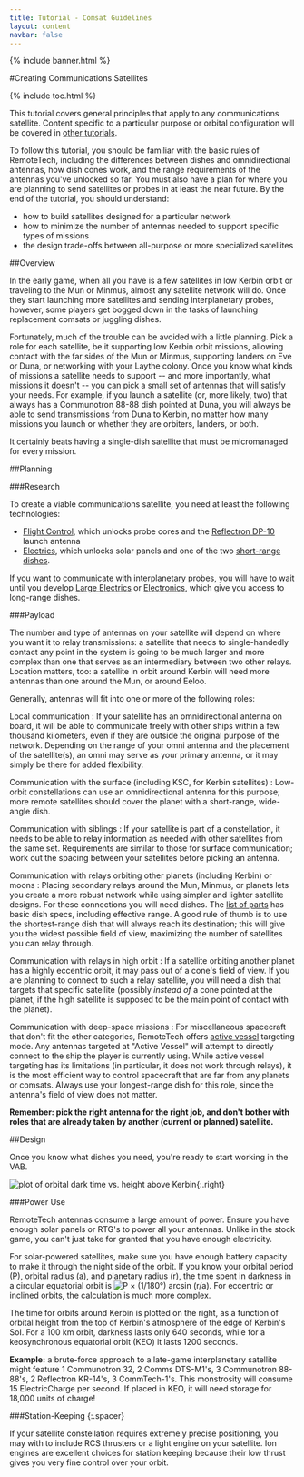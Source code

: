 ```yaml
---
title: Tutorial - Comsat Guidelines
layout: content
navbar: false
---
```


{% include banner.html %}

#Creating Communications Satellites

{% include toc.html %}

This tutorial covers general principles that apply to any communications satellite. Content specific to a particular purpose or orbital configuration will be covered in [other tutorials](../#setting-up-satellite-constellations).

To follow this tutorial, you should be familiar with the basic rules of RemoteTech, including the differences between dishes and omnidirectional antennas, how dish cones work, and the range requirements of the antennas you've unlocked so far. You must also have a plan for where you are planning to send satellites or probes in at least the near future. By the end of the tutorial, you should understand:

* how to build satellites designed for a particular network
* how to minimize the number of antennas needed to support specific types of missions
* the design trade-offs between all-purpose or more specialized satellites

##Overview

In the early game, when all you have is a few satellites in low Kerbin orbit or traveling to the Mun or Minmus, almost any satellite network will do. Once they start launching more satellites and sending interplanetary probes, however, some players get bogged down in the tasks of launching replacement comsats or juggling dishes.

Fortunately, much of the trouble can be avoided with a little planning. Pick a role for each satellite, be it supporting low Kerbin orbit missions, allowing contact with the far sides of the Mun or Minmus, supporting landers on Eve or Duna, or networking with your Laythe colony. Once you know what kinds of missions a satellite needs to support -- and more importantly, what missions it doesn't -- you can pick a small set of antennas that will satisfy your needs. For example, if you launch a satellite (or, more likely, two) that always has a Communotron 88-88 dish pointed at Duna, you will always be able to send transmissions from Duna to Kerbin, no matter how many missions you launch or whether they are orbiters, landers, or both.

It certainly beats having a single-dish satellite that must be micromanaged for every mission.

##Planning

###Research

To create a viable communications satellite, you need at least the following technologies:

* [Flight Control](http://wiki.kerbalspaceprogram.com/wiki/Flight_Control), which unlocks probe cores and the [Reflectron DP-10](../../guide/parts/#reflectron-dp-10) launch antenna
* [Electrics](http://wiki.kerbalspaceprogram.com/wiki/Tech_tree#Electrics), which unlocks solar panels and one of the two [short-range dishes](../../guide/parts/#reflectron-kr-7).

If you want to communicate with interplanetary probes, you will have to wait until you develop [Large Electrics](http://wiki.kerbalspaceprogram.com/wiki/Large_Electrics) or [Electronics](http://wiki.kerbalspaceprogram.com/wiki/Electronics), which give you access to long-range dishes.

###Payload

The number and type of antennas on your satellite will depend on where you want it to relay transmissions: a satellite that needs to single-handedly contact any point in the system is going to be much larger and more complex than one that serves as an intermediary between two other relays. Location matters, too: a satellite in orbit around Kerbin will need more antennas than one around the Mun, or around Eeloo.

Generally, antennas will fit into one or more of the following roles:

Local communication
:    If your satellite has an omnidirectional antenna on board, it will be able to communicate freely with other ships within a few thousand kilometers, even if they are outside the original purpose of the network. Depending on the range of your omni antenna and the placement of the satellite(s), an omni may serve as your primary antenna, or it may simply be there for added flexibility.

Communication with the surface (including KSC, for Kerbin satellites)
:    Low-orbit constellations can use an omnidirectional antenna for this purpose; more remote satellites should cover the planet with a short-range, wide-angle dish.

Communication with siblings
:    If your satellite is part of a constellation, it needs to be able to relay information as needed with other satellites from the same set. Requirements are similar to those for surface communication; work out the spacing between your satellites before picking an antenna.

Communication with relays orbiting other planets (including Kerbin) or moons
:    Placing secondary relays around the Mun, Minmus, or planets lets you create a more robust network while using simpler and lighter satellite designs. For these connections you will need dishes. The [list of parts](../../guide/parts/#dish-antennas) has basic dish specs, including effective range. A good rule of thumb is to use the shortest-range dish that will always reach its destination; this will give you the widest possible field of view, maximizing the number of satellites you can relay through.

Communication with relays in high orbit
:    If a satellite orbiting another planet has a highly eccentric orbit, it may pass out of a cone's field of view. If you are planning to connect to such a relay satellite, you will need a dish that targets that specific satellite (possibly *instead of* a cone pointed at the planet, if the high satellite is supposed to be the main point of contact with the planet).

Communication with deep-space missions
:    For miscellaneous spacecraft that don't fit the other categories, RemoteTech offers [active vessel](../../guide/overview/#target-active) targeting mode. Any antennas targeted at "Active Vessel" will attempt to directly connect to the ship the player is currently using. While active vessel targeting has its limitations (in particular, it does not work through relays), it is the most efficient way to control spacecraft that are far from any planets or comsats. Always use your longest-range dish for this role, since the antenna's field of view does not matter.

**Remember: pick the right antenna for the right job, and don't bother with roles that are already taken by another (current or planned) satellite.**

##Design

Once you know what dishes you need, you're ready to start working in the VAB.

![plot of orbital dark time vs. height above Kerbin](kerbin_darkness.png){:.right}

###Power Use

RemoteTech antennas consume a large amount of power. Ensure you have enough solar panels or RTG's to power all your antennas. Unlike in the stock game, you can't just take for granted that you have enough electricity.

For solar-powered satellites, make sure you have enough battery capacity to make it through the night side of the orbit. If you know your orbital period (P), orbital radius (a), and planetary radius (r), the time spent in darkness in a circular equatorial orbit is ![P &times; (1/180&deg;) arcsin (r/a)](darktime.png). For eccentric or inclined orbits, the calculation is much more complex.

The time for orbits around Kerbin is plotted on the right, as a function of orbital height from the top of Kerbin's atmosphere of the edge of Kerbin's SoI. For a 100&nbsp;km orbit, darkness lasts only 640 seconds, while for a keosynchronous equatorial orbit (KEO) it lasts 1200 seconds. 

**Example:** a brute-force approach to a late-game interplanetary satellite might feature 1 Communotron 32, 2 Comms DTS-M1's, 3 Communotron 88-88's, 2 Reflectron KR-14's, 3 CommTech-1's. This monstrosity will consume 15 ElectricCharge per second. If placed in KEO, it will need storage for 18,000 units of charge!

###Station-Keeping
{:.spacer}

If your satellite constellation requires extremely precise positioning, you may with to include RCS thrusters or a light engine on your satellite. Ion engines are excellent choices for station keeping because their low thrust gives you very fine control over your orbit.
